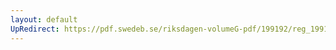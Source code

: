 ```yaml
---
layout: default
UpRedirect: https://pdf.swedeb.se/riksdagen-volumeG-pdf/199192/reg_199192/reg_199192_0097.pdf
---
```


